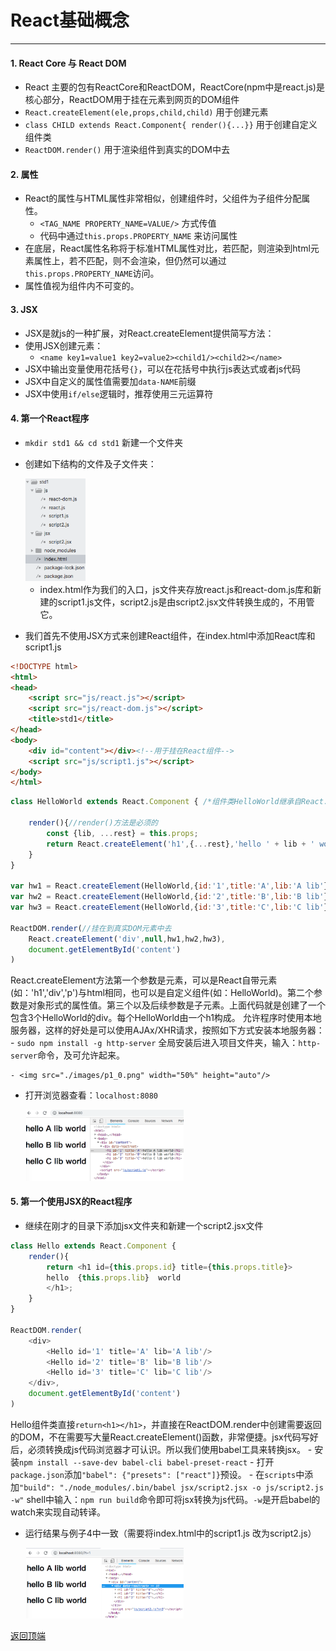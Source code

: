 # React基础概念
------
#### 1. React Core 与 React DOM
* React 主要的包有ReactCore和ReactDOM，ReactCore(npm中是react.js)是核心部分，ReactDOM用于挂在元素到网页的DOM组件
* `React.createElement(ele,props,child,child)` 用于创建元素
* `class CHILD extends React.Component{ render(){...}}` 用于创建自定义组件类
* `ReactDOM.render()` 用于渲染组件到真实的DOM中去

#### 2. 属性
* React的属性与HTML属性非常相似，创建组件时，父组件为子组件分配属性。
    - `<TAG_NAME PROPERTY_NAME=VALUE/>` 方式传值
    - 代码中通过`this.props.PROPERTY_NAME` 来访问属性
* 在底层，React属性名称将于标准HTML属性对比，若匹配，则渲染到html元素属性上，若不匹配，则不会渲染，但仍然可以通过`this.props.PROPERTY_NAME`访问。
* 属性值视为组件内不可变的。

#### 3. JSX
* JSX是就js的一种扩展，对React.createElement提供简写方法： <NAME/>
* 使用JSX创建元素：
    - `<name key1=value1 key2=value2><child1/><child2></name>`
* JSX中输出变量使用花括号`{}`，可以在花括号中执行js表达式或者js代码
* JSX中自定义的属性值需要加`data-NAME`前缀
* JSX中使用`if/else`逻辑时，推荐使用三元运算符

#### 4. 第一个React程序
* `mkdir std1 && cd std1` 新建一个文件夹
* 创建如下结构的文件及子文件夹：
    
    <img src="./images/p1_1.png" width="20%" height="auto"/>

    - index.html作为我们的入口，js文件夹存放react.js和react-dom.js库和新建的script1.js文件，script2.js是由script2.jsx文件转换生成的，不用管它。
* 我们首先不使用JSX方式来创建React组件，在index.html中添加React库和script1.js
```html
<!DOCTYPE html>
<html>
<head>
    <script src="js/react.js"></script>
    <script src="js/react-dom.js"></script>
    <title>std1</title>
</head>
<body>
    <div id="content"></div><!--用于挂在React组件-->
    <script src="js/script1.js"></script>
</body>
</html>
```
```javascript
class HelloWorld extends React.Component { /*组件类HelloWorld继承自React.Component*/

    render(){//render()方法是必须的
        const {lib, ...rest} = this.props;
        return React.createElement('h1',{...rest},'hello ' + lib + ' world');
    }
}

var hw1 = React.createElement(HelloWorld,{id:'1',title:'A',lib:'A lib'});
var hw2 = React.createElement(HelloWorld,{id:'2',title:'B',lib:'B lib'});
var hw3 = React.createElement(HelloWorld,{id:'3',title:'C',lib:'C lib'});

ReactDOM.render(//挂在到真实DOM元素中去
    React.createElement('div',null,hw1,hw2,hw3),
    document.getElementById('content')
)
```
React.createElement方法第一个参数是元素，可以是React自带元素(如：'h1','div','p')与html相同，也可以是自定义组件(如：HelloWorld)。第二个参数是对象形式的属性值。第三个以及后续参数是子元素。上面代码就是创建了一个包含3个HelloWorld的div。每个HelloWorld由一个h1构成。
允许程序时使用本地服务器，这样的好处是可以使用AJAx/XHR请求，按照如下方式安装本地服务器：
    - `sudo npm install -g http-server` 全局安装后进入项目文件夹，输入：`http-server`命令，及可允许起来。
    
    - <img src="./images/p1_0.png" width="50%" height="auto"/>
    
* 打开浏览器查看：`localhost:8080`

<img src="./images/p1_2.png" width="50%" height="auto" style="margin-left: 5%" />

#### 5. 第一个使用JSX的React程序
* 继续在刚才的目录下添加jsx文件夹和新建一个script2.jsx文件
```javascript
class Hello extends React.Component {
    render(){
        return <h1 id={this.props.id} title={this.props.title}>
        hello  {this.props.lib}  world
        </h1>;
    }
}

ReactDOM.render(
    <div>
        <Hello id='1' title='A' lib='A lib'/>
        <Hello id='2' title='B' lib='B lib'/>
        <Hello id='3' title='C' lib='C lib'/>
    </div>,
    document.getElementById('content')
)
```
Hello组件类直接`return<h1></h1>`，并直接在ReactDOM.render中创建需要返回的DOM，不在需要写大量React.createElement()函数，非常便捷。jsx代码写好后，必须转换成js代码浏览器才可认识。所以我们使用babel工具来转换jsx。
    - 安装`npm install --save-dev babel-cli babel-preset-react`
    - 打开`package.json`添加`"babel": {"presets": ["react"]}`预设。
    - 在`scripts`中添加`"build": "./node_modules/.bin/babel jsx/script2.jsx -o js/script2.js -w"` shell中输入：`npm run build`命令即可将jsx转换为js代码。`-w`是开启babel的watch来实现自动转译。
* 运行结果与例子4中一致（需要将index.html中的script1.js 改为script2.js）

<img src="./images/p1_3.png" width="50%" height="auto" style="margin-left: 5%"/>

[返回顶端](#React基础概念)